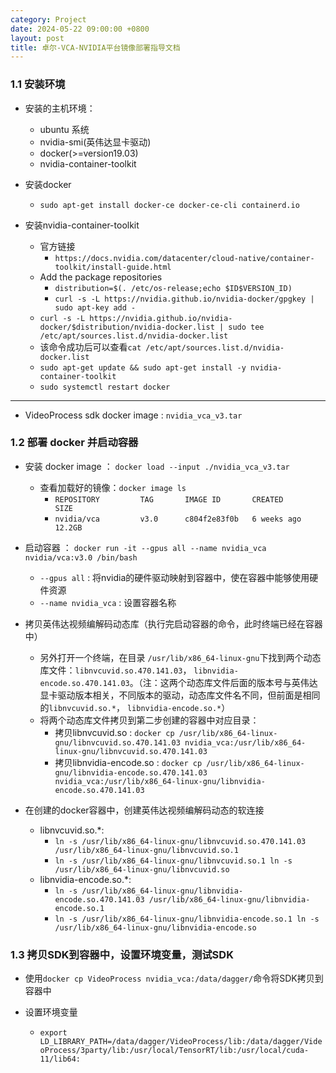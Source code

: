 ```yaml
---
category: Project
date: 2024-05-22 09:00:00 +0800
layout: post
title: 卓尔-VCA-NVIDIA平台镜像部署指导文档
---
```


### 1.1 安装环境

+ 安装的主机环境：
  + ubuntu 系统
  + nvidia-smi(英伟达显卡驱动)
  + docker(>=version19.03)
  + nvidia-container-toolkit 

+ 安装docker
  + `sudo apt-get install docker-ce docker-ce-cli containerd.io`

+ 安装nvidia-container-toolkit
  + 官方链接
    + `https://docs.nvidia.com/datacenter/cloud-native/container-toolkit/install-guide.html`
  + Add the package repositories
    - `distribution=$(. /etc/os-release;echo $ID$VERSION_ID)`
    - `curl -s -L https://nvidia.github.io/nvidia-docker/gpgkey | sudo apt-key add -`
  + `curl -s -L https://nvidia.github.io/nvidia-docker/$distribution/nvidia-docker.list | sudo tee /etc/apt/sources.list.d/nvidia-docker.list`
  + 该命令成功后可以查看`cat /etc/apt/sources.list.d/nvidia-docker.list`
  + `sudo apt-get update && sudo apt-get install -y nvidia-container-toolkit`
  + `sudo systemctl restart docker`

---

+ VideoProcess sdk docker image : `nvidia_vca_v3.tar`

### 1.2 部署 docker 并启动容器

+ 安装 docker image ： `docker load --input ./nvidia_vca_v3.tar`
  + 查看加载好的镜像：`docker image ls`
    + `REPOSITORY         TAG       IMAGE ID       CREATED        SIZE`
    + `nvidia/vca         v3.0      c804f2e83f0b   6 weeks ago    12.2GB`

+ 启动容器 ： `docker run -it --gpus all --name nvidia_vca nvidia/vca:v3.0 /bin/bash`
  - `--gpus all` : 将nvidia的硬件驱动映射到容器中，使在容器中能够使用硬件资源
  - `--name nvidia_vca` : 设置容器名称

+ 拷贝英伟达视频编解码动态库（执行完启动容器的命令，此时终端已经在容器中）
  + 另外打开一个终端，在目录 `/usr/lib/x86_64-linux-gnu`下找到两个动态库文件：`libnvcuvid.so.470.141.03`， `libnvidia-encode.so.470.141.03`。（注：这两个动态库文件后面的版本号与英伟达显卡驱动版本相关，不同版本的驱动，动态库文件名不同，但前面是相同的`libnvcuvid.so.*`， `libnvidia-encode.so.*`）
  + 将两个动态库文件拷贝到第二步创建的容器中对应目录：
    + 拷贝libnvcuvid.so : `docker cp /usr/lib/x86_64-linux-gnu/libnvcuvid.so.470.141.03 nvidia_vca:/usr/lib/x86_64-linux-gnu/libnvcuvid.so.470.141.03`
    + 拷贝libnvidia-encode.so : `docker cp /usr/lib/x86_64-linux-gnu/libnvidia-encode.so.470.141.03 nvidia_vca:/usr/lib/x86_64-linux-gnu/libnvidia-encode.so.470.141.03`

+ 在创建的docker容器中，创建英伟达视频编解码动态的软连接
  + libnvcuvid.so.*:
    + `ln -s /usr/lib/x86_64-linux-gnu/libnvcuvid.so.470.141.03 /usr/lib/x86_64-linux-gnu/libnvcuvid.so.1`
    + `ln -s /usr/lib/x86_64-linux-gnu/libnvcuvid.so.1 ln -s /usr/lib/x86_64-linux-gnu/libnvcuvid.so`
  + libnvidia-encode.so.*:
    + `ln -s /usr/lib/x86_64-linux-gnu/libnvidia-encode.so.470.141.03 /usr/lib/x86_64-linux-gnu/libnvidia-encode.so.1`
    + `ln -s /usr/lib/x86_64-linux-gnu/libnvidia-encode.so.1 ln -s /usr/lib/x86_64-linux-gnu/libnvidia-encode.so`

### 1.3 拷贝SDK到容器中，设置环境变量，测试SDK

+ 使用`docker cp VideoProcess nvidia_vca:/data/dagger/`命令将SDK拷贝到容器中

+ 设置环境变量
  + `export LD_LIBRARY_PATH=/data/dagger/VideoProcess/lib:/data/dagger/VideoProcess/3party/lib:/usr/local/TensorRT/lib:/usr/local/cuda-11/lib64:`